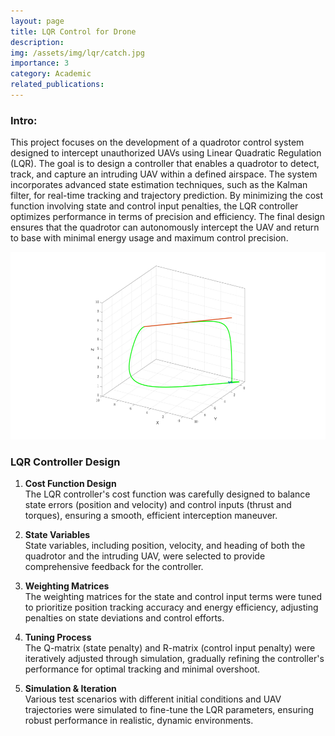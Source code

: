 ```yaml
---
layout: page
title: LQR Control for Drone
description: 
img: /assets/img/lqr/catch.jpg
importance: 3
category: Academic
related_publications: 
---
```


### Intro:
This project focuses on the development of a quadrotor control system designed to intercept unauthorized UAVs using Linear Quadratic Regulation (LQR). The goal is to design a controller that enables a quadrotor to detect, track, and capture an intruding UAV within a defined airspace. The system incorporates advanced state estimation techniques, such as the Kalman filter, for real-time tracking and trajectory prediction. By minimizing the cost function involving state and control input penalties, the LQR controller optimizes performance in terms of precision and efficiency. The final design ensures that the quadrotor can autonomously intercept the UAV and return to base with minimal energy usage and maximum control precision.

<center>
<img src="/assets/img/lqr/catch.jpg" height="300px">
</center>

### LQR Controller Design

1. **Cost Function Design**  
   The LQR controller's cost function was carefully designed to balance state errors (position and velocity) and control inputs (thrust and torques), ensuring a smooth, efficient interception maneuver.

2. **State Variables**  
   State variables, including position, velocity, and heading of both the quadrotor and the intruding UAV, were selected to provide comprehensive feedback for the controller.

3. **Weighting Matrices**  
   The weighting matrices for the state and control input terms were tuned to prioritize position tracking accuracy and energy efficiency, adjusting penalties on state deviations and control efforts.

4. **Tuning Process**  
   The Q-matrix (state penalty) and R-matrix (control input penalty) were iteratively adjusted through simulation, gradually refining the controller's performance for optimal tracking and minimal overshoot.

5. **Simulation & Iteration**  
   Various test scenarios with different initial conditions and UAV trajectories were simulated to fine-tune the LQR parameters, ensuring robust performance in realistic, dynamic environments.
